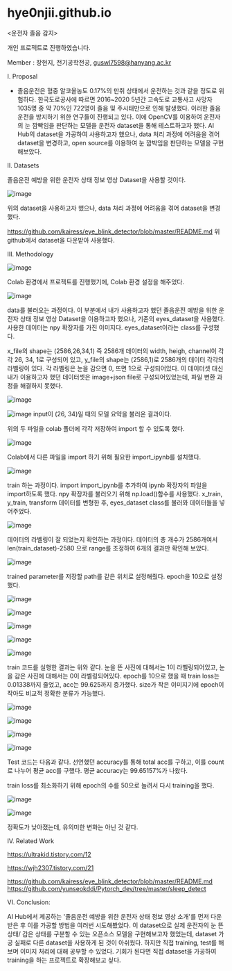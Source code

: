 # hye0njii.github.io

<운전자 졸음 감지>

개인 프로젝트로 진행하였습니다.

Member : 장현지, 전기공학전공, guswl7598@hanyang.ac.kr




I. Proposal
- 졸음운전은 혈중 알코올농도 0.17%의 만취 상태에서 운전하는 것과 같을 정도로 위험하다. 한국도로공사에 따르면 2016~2020 5년간 고속도로 교통사고 사망자 1035명 중 약 70%인 722명이 졸음 및 주시태만으로 인해 발생했다. 이러한 졸음운전을 방지하기 위한 연구들이 진행되고 있다. 이에 OpenCV를 이용하여 운전자의 눈 깜빡임을 판단하는 모델을 운전자 dataset을 통해 테스트하고자 했다. AI Hub의 dataset을 가공하여 사용하고자 했으나, data 처리 과정에 어려움을 겪어 dataset을 변경하고, open source를 이용하여 눈 깜박임을 판단하는 모델을 구현해보았다.


II. Datasets

졸음운전 예방을 위한 운전자 상태 정보 영상 Dataset을 사용할 것이다.

![image](https://user-images.githubusercontent.com/105009129/171202884-d8a9065d-0cd2-4d46-b488-474f619c4ed7.png)

위의 dataset을 사용하고자 했으나, data 처리 과정에 어려움을 겪어 dataset을 변경했다.

https://github.com/kairess/eye_blink_detector/blob/master/README.md
위 github에서 dataset을 다운받아 사용했다.




III. Methodology 

![image](https://user-images.githubusercontent.com/105009129/174095824-6bcfb14a-035f-4bfa-b1b1-02998757dbbb.png)

Colab 환경에서 프로젝트를 진행했기에, Colab 환경 설정을 해주었다.

![image](https://user-images.githubusercontent.com/105009129/174096038-62320699-dd36-4741-a952-45a88f7bf3b9.png)


data를 불러오는 과정이다.
이 부분에서 내가 사용하고자 했던 졸음운전 예방을 위한 운전자 상태 정보 영상 Dataset을 이용하고자 했으나, 기존의 eyes_dataset을 사용했다. 사용한 데이터는 npy 확장자를 가진 이미지다. eyes_dataset이라는 class를 구성했다.

x_file의 shape는 (2586,26,34,1) 즉 2586개 데이터의 width, heigh, channel이 각각 26, 34, 1로 구성되어 있고, 
y_file의 shape는 (2586,1)로 2586개의 데이터 각각의 라벨링이 있다. 각 라벨링은 눈을 감으면 0, 뜨면 1으로 구성되어있다.
이 데이터셋 대신 내가 이용하고자 했던 데이터셋은 image+json file로 구성되어있었는데, 파일 변환 과정을 해결하지 못했다.

![image](https://user-images.githubusercontent.com/105009129/174096461-ae01abd7-6f2b-4026-9710-805a06c21ede.png)
 
 

![image](https://user-images.githubusercontent.com/105009129/174096848-89d9dc3e-c3a7-4a26-b894-966469184df6.png)
input이 (26, 34)일 때의 모델 요약을 불러온 결과이다.



위의 두 파일을 colab 폴더에 각각 저장하여 import 할 수 있도록 했다.



![image](https://user-images.githubusercontent.com/105009129/174097098-aabd78b5-6b8b-4377-a378-9f3c29bbdaad.png)

Colab에서 다른 파일을 import 하기 위해 필요한 import_ipynb를 설치했다.



![image](https://user-images.githubusercontent.com/105009129/174097473-102819ea-00d8-4f8e-8f7f-a0a732449bec.png)

train 하는 과정이다. import import_ipynb를 추가하여 ipynb 확장자의 파일을 import하도록 했다.
npy 확장자를 불러오기 위해 np.load()함수를 사용했다.
x_train, y_train, transform 데이터를 변형한 후, eyes_dataset class를 불러와 데이터들을 넣어주었다.



![image](https://user-images.githubusercontent.com/105009129/174097520-d7ecc19e-873e-464f-a153-473fae308a03.png)

데이터의 라벨링이 잘 되었는지 확인하는 과정이다. 데이터의 총 개수가 2586개여서 len(train_dataset)-2580 으로 range를 조정하여 6개의 결과만 확인해 보았다.



![image](https://user-images.githubusercontent.com/105009129/174097881-5a9fea31-3ade-4a5c-8257-902a299451a9.png)

trained parameter를 저장할 path를 같은 위치로 설정해줬다. epoch을 10으로 설정했다.

![image](https://user-images.githubusercontent.com/105009129/174097996-c5475da7-c657-45f8-b4cc-35bba4b432ef.png)



![image](https://user-images.githubusercontent.com/105009129/174098127-6ba2f870-9c5d-4445-aa58-41feea4964d1.png)


![image](https://user-images.githubusercontent.com/105009129/174098191-a0dbf11b-4932-4b4a-8a32-fc52d319cb6e.png)



![image](https://user-images.githubusercontent.com/105009129/174098231-b4ca783c-079e-49d4-aaea-dfafdac604cf.png)


![image](https://user-images.githubusercontent.com/105009129/174098302-fe2b97a2-5022-4cba-96e6-5c4485660287.png)


train 코드를 실행한 결과는 위와 같다. 눈을 뜬 사진에 대해서는 1이 라벨링되어있고, 눈을 감은 사진에 대해서는 0이 라벨링되어있다. epoch를 10으로 했을 때 train loss는 0.01338까지 줄었고, acc는 99.625까지 증가했다. size가 작은 이미지기에 epoch이 작아도 비교적 정확한 분류가 가능했다.


![image](https://user-images.githubusercontent.com/105009129/174098675-02f7ccc2-74ab-4f3d-8662-b07da15ac7c3.png)


![image](https://user-images.githubusercontent.com/105009129/174098876-df83fa37-2512-459a-b5c2-5f11417c5475.png)

![image](https://user-images.githubusercontent.com/105009129/174098921-eadde198-708f-4e05-a9cc-d1453615fdcb.png)

![image](https://user-images.githubusercontent.com/105009129/174098974-18161b58-cfdd-408e-985e-a592453b51e9.png)


Test 코드는 다음과 같다. 선언했던 accuracy를 통해 total acc를 구하고, 이를 count로 나누어 평균 acc를 구했다. 평균 accuracy는 99.65157%가 나왔다. 


train loss를 최소화하기 위해 epoch의 수를 50으로 늘려서 다시 training을 했다.

![image](https://user-images.githubusercontent.com/105009129/174103298-1798a3d6-3b19-4085-9577-e300ade1fe44.png)


![image](https://user-images.githubusercontent.com/105009129/174103356-e17e4984-8ade-4507-80d9-86feabccef2c.png)


정확도가 낮아졌는데, 유의미한 변화는 아닌 것 같다. 

IV. Related Work 


https://ultrakid.tistory.com/12


https://wjh2307.tistory.com/21

https://github.com/kairess/eye_blink_detector/blob/master/README.md
https://github.com/yunseokddi/Pytorch_dev/tree/master/sleep_detect


VI. Conclusion: 

AI Hub에서 제공하는 '졸음운전 예방을 위한 운전자 상태 정보 영상 소개'를 먼저 다운받은 후 이를 가공할 방법을 여러번 시도해봤었다. 이 dataset으로 실제 운전자의 눈 뜬 상태/ 감은 상태를 구분할 수 있는 오픈소스 모델을 구현해보고자 했었는데, dataset 가공 실패로 다른 dataset을 사용하게 된 것이 아쉬웠다. 하지만 직접 training, test를 해보며 이미지 처리에 대해 공부할 수 있었다. 기회가 된다면 직접 dataset을 가공하여 training을 하는 프로젝트로 확장해보고 싶다.

